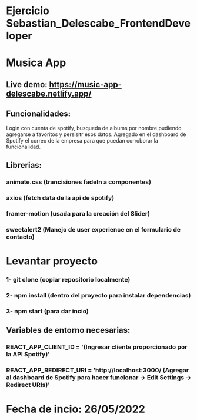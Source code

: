 # Ejercicio Sebastian_Delescabe_FrontendDeveloper
# Musica App
## Live demo: https://music-app-delescabe.netlify.app/

## Funcionalidades: 
Login con cuenta de spotify, busqueda de albums por nombre pudiendo agregarse a favoritos y persisitr esos datos.
Agregado en el dashboard de Spotify el correo de la empresa para que puedan corroborar la funcionalidad.

## Librerias:

### animate.css (trancisiones fadeIn a componentes)
### axios (fetch data de la api de spotify)
### framer-motion (usada para la creación del Slider)
### sweetalert2 (Manejo de user experience en el formulario de contacto)

# Levantar proyecto
### 1- git clone (copiar repositorio localmente) 
### 2- npm install (dentro del proyecto para instalar dependencias)
### 3- npm start (para dar incio)

## Variables de entorno necesarias:
### REACT_APP_CLIENT_ID = '(Ingresar cliente proporcionado por la API Spotify)'
### REACT_APP_REDIRECT_URI = 'http://localhost:3000/ (Agregar al dashboard de Spotify para hacer funcionar -> Edit Settings -> Redirect URIs)'


# Fecha de incio: 26/05/2022
